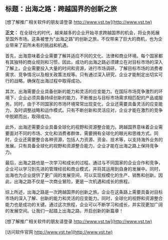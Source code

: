 ## **标题：出海之路：跨越国界的创新之旅**

[想了解推广相关软件的朋友请登录 http://www.vst.tw](http://www.vst.tw)

**正文：**
在全球化的时代，越来越多的企业开始寻求跨越国界的机会，将业务拓展至国外市场。这条被誉为"出海之路"的创新之旅，不仅带来了巨大的商机，也为企业带来了前所未有的挑战和机遇。

首先，出海意味着企业需要了解并适应不同的文化、法律和商业环境。每个国家都有其独特的商业规则和习惯，因此，成功的出海之路必须建立在对目标市场的深入了解上。企业需要投入大量的时间和资源，进行市场调研，了解目标市场的消费者需求、竞争情况以及相关政策法规等。只有通过深入研究，企业才能制定出切实可行的战略，确保在出海过程中取得成功。

其次，出海需要企业具备创新的能力和灵活的应变能力。在国际市场竞争激烈的环境下，企业必须具备持续创新的能力，不断推出与目标市场需求相匹配的产品或服务。同时，由于不同国家的市场环境常常出现变化，企业还需要具备灵活的应变能力，及时调整战略和运作模式。只有不断创新和灵活应对，企业才能在激烈的竞争中脱颖而出，取得成功。

此外，出海还需要企业具备全球化的视野和资源整合能力。跨越国界意味着企业需要面对不同的市场、文化和消费者群体，需要拥有全球化的眼光和思维方式。同时，企业还需要整合各种资源，包括人力资源、资金、技术等，以支持海外业务的发展。只有具备全球化的视野和资源整合能力，企业才能在出海之路上保持竞争力。

最后，出海之路也是一次学习和成长的过程。通过与不同国家的企业合作和竞争，企业可以学习到先进的管理经验和商业模式，并将其运用到自身的发展中。同时，出海也为企业提供了更广阔的发展空间，可以实现规模化的生产、销售和创新。因此，出海之路不仅是一次商业冒险，更是一次机遇和成长的旅程。

综上所述，出海之路是一次跨越国界的创新之旅。企业在这条路上需要具备对目标市场的深入了解、创新的能力和灵活的应变能力。同时，全球化的视野和资源整合能力也是成功的关键。通过这次旅程，企业可以不断学习和成长，并实现更加广阔的发展空间。让我们一起踏上出海之路，开启创新的新篇章！

[想了解推广相关软件的朋友请登录 http://www.vst.tw](http://www.vst.tw)


[访问软件官网 http://www.vst.tw](http://www.vst.tw)
